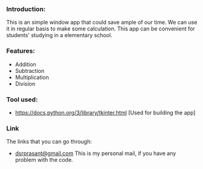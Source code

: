 ### Introduction:
This is an simple window app that could save ample of our time. We can use it in regular basis to make some calculation. This app can be convenient for students' studying in a  elementary school.
### Features:
- Addition
- Subtraction
- Multiplication
- Division
### Tool used:
- https://docs.python.org/3/library/tkinter.html [Used for building the app]
### Link
The links that you can go through:
- dsrprasant@gmail.com This is my personal mail, if you have any problem with the code.
